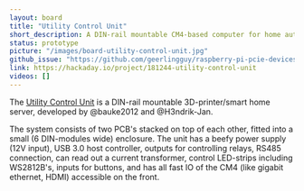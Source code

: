 ```yaml
---
layout: board
title: "Utility Control Unit"
short_description: A DIN-rail mountable CM4-based computer for home automation applications.
status: prototype
picture: "/images/board-utility-control-unit.jpg"
github_issue: "https://github.com/geerlingguy/raspberry-pi-pcie-devices/issues/281"
link: https://hackaday.io/project/181244-utility-control-unit
videos: []
---
```

The [Utility Control Unit](https://hackaday.io/project/181244-utility-control-unit) is a DIN-rail mountable 3D-printer/smart home server, developed by @bauke2012 and @H3ndrik-Jan.

The system consists of two PCB's stacked on top of each other, fitted into a small (6 DIN-modules wide) enclosure. The unit has a beefy power supply (12V input), USB 3.0 host controller, outputs for controlling relays, RS485 connection, can read out a current transformer, control LED-strips including WS2812B's, inputs for buttons, and has all fast IO of the CM4 (like gigabit ethernet, HDMI) accessible on the front.
